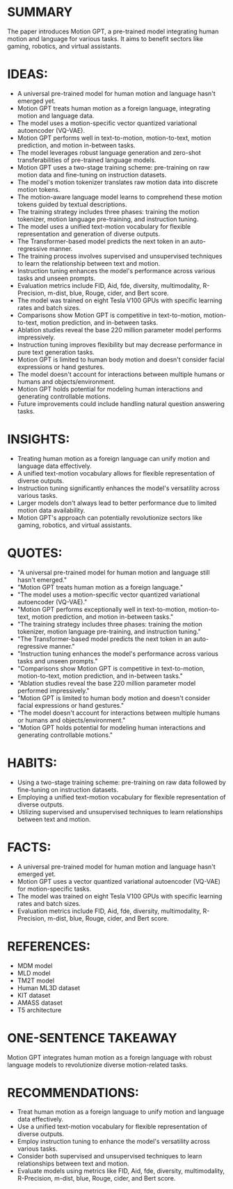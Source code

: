 # SUMMARY
The paper introduces Motion GPT, a pre-trained model integrating human motion and language for various tasks. It aims to benefit sectors like gaming, robotics, and virtual assistants.

# IDEAS:
- A universal pre-trained model for human motion and language hasn't emerged yet.
- Motion GPT treats human motion as a foreign language, integrating motion and language data.
- The model uses a motion-specific vector quantized variational autoencoder (VQ-VAE).
- Motion GPT performs well in text-to-motion, motion-to-text, motion prediction, and motion in-between tasks.
- The model leverages robust language generation and zero-shot transferabilities of pre-trained language models.
- Motion GPT uses a two-stage training scheme: pre-training on raw motion data and fine-tuning on instruction datasets.
- The model's motion tokenizer translates raw motion data into discrete motion tokens.
- The motion-aware language model learns to comprehend these motion tokens guided by textual descriptions.
- The training strategy includes three phases: training the motion tokenizer, motion language pre-training, and instruction tuning.
- The model uses a unified text-motion vocabulary for flexible representation and generation of diverse outputs.
- The Transformer-based model predicts the next token in an auto-regressive manner.
- The training process involves supervised and unsupervised techniques to learn the relationship between text and motion.
- Instruction tuning enhances the model's performance across various tasks and unseen prompts.
- Evaluation metrics include FID, Aid, fde, diversity, multimodality, R-Precision, m-dist, blue, Rouge, cider, and Bert score.
- The model was trained on eight Tesla V100 GPUs with specific learning rates and batch sizes.
- Comparisons show Motion GPT is competitive in text-to-motion, motion-to-text, motion prediction, and in-between tasks.
- Ablation studies reveal the base 220 million parameter model performs impressively.
- Instruction tuning improves flexibility but may decrease performance in pure text generation tasks.
- Motion GPT is limited to human body motion and doesn't consider facial expressions or hand gestures.
- The model doesn't account for interactions between multiple humans or humans and objects/environment.
- Motion GPT holds potential for modeling human interactions and generating controllable motions.
- Future improvements could include handling natural question answering tasks.

# INSIGHTS:
- Treating human motion as a foreign language can unify motion and language data effectively.
- A unified text-motion vocabulary allows for flexible representation of diverse outputs.
- Instruction tuning significantly enhances the model's versatility across various tasks.
- Larger models don't always lead to better performance due to limited motion data availability.
- Motion GPT's approach can potentially revolutionize sectors like gaming, robotics, and virtual assistants.

# QUOTES:
- "A universal pre-trained model for human motion and language still hasn't emerged."
- "Motion GPT treats human motion as a foreign language."
- "The model uses a motion-specific vector quantized variational autoencoder (VQ-VAE)."
- "Motion GPT performs exceptionally well in text-to-motion, motion-to-text, motion prediction, and motion in-between tasks."
- "The training strategy includes three phases: training the motion tokenizer, motion language pre-training, and instruction tuning."
- "The Transformer-based model predicts the next token in an auto-regressive manner."
- "Instruction tuning enhances the model's performance across various tasks and unseen prompts."
- "Comparisons show Motion GPT is competitive in text-to-motion, motion-to-text, motion prediction, and in-between tasks."
- "Ablation studies reveal the base 220 million parameter model performed impressively."
- "Motion GPT is limited to human body motion and doesn't consider facial expressions or hand gestures."
- "The model doesn't account for interactions between multiple humans or humans and objects/environment."
- "Motion GPT holds potential for modeling human interactions and generating controllable motions."

# HABITS:
- Using a two-stage training scheme: pre-training on raw data followed by fine-tuning on instruction datasets.
- Employing a unified text-motion vocabulary for flexible representation of diverse outputs.
- Utilizing supervised and unsupervised techniques to learn relationships between text and motion.

# FACTS:
- A universal pre-trained model for human motion and language hasn't emerged yet.
- Motion GPT uses a vector quantized variational autoencoder (VQ-VAE) for motion-specific tasks.
- The model was trained on eight Tesla V100 GPUs with specific learning rates and batch sizes.
- Evaluation metrics include FID, Aid, fde, diversity, multimodality, R-Precision, m-dist, blue, Rouge, cider, and Bert score.

# REFERENCES:
- MDM model
- MLD model
- TM2T model
- Human ML3D dataset
- KIT dataset
- AMASS dataset
- T5 architecture

# ONE-SENTENCE TAKEAWAY
Motion GPT integrates human motion as a foreign language with robust language models to revolutionize diverse motion-related tasks.

# RECOMMENDATIONS:
- Treat human motion as a foreign language to unify motion and language data effectively.
- Use a unified text-motion vocabulary for flexible representation of diverse outputs.
- Employ instruction tuning to enhance the model's versatility across various tasks.
- Consider both supervised and unsupervised techniques to learn relationships between text and motion.
- Evaluate models using metrics like FID, Aid, fde, diversity, multimodality, R-Precision, m-dist, blue, Rouge, cider, and Bert score.